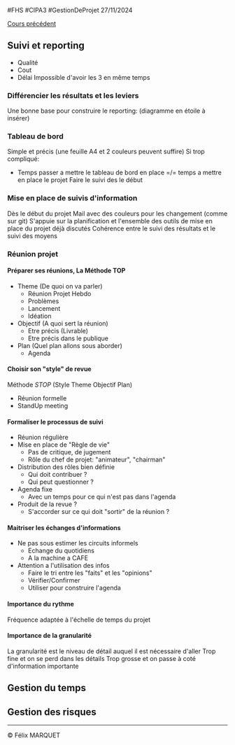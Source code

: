 #FHS #CIPA3 #GestionDeProjet
27/11/2024

[Cours précédent](Gestion%20de%20projet%20Cours%202.md)
## Suivi et reporting
- Qualité
- Cout
- Délai
Impossible d'avoir les 3 en même temps
### Différencier les **résultats** et les **leviers**
Une bonne base pour construire le reporting:
(diagramme en étoile à insérer)

### Tableau de bord
Simple et précis (une feuille A4 et 2 couleurs peuvent suffire)
Si trop compliqué:
- Temps passer a mettre le tableau de bord en place =/= temps a mettre en place le projet
Faire le suivi des le début
### Mise en place de suivis d'information
Dès le début du projet
Mail avec des couleurs pour les changement (comme sur git)
S'appuie sur la planification et l'ensemble des outils de mise en place du projet déjà discutés
Cohérence entre le suivi des résultats et le suivi des moyens
### Réunion projet
#### Préparer ses réunions, La Méthode TOP
- Theme (De quoi on va parler)
	- Réunion Projet Hebdo
	- Problèmes
	- Lancement
	- Idéation
- Objectif (A quoi sert la réunion)
	- Etre précis (Livrable)
	- Etre précis dans le publique
- Plan (Quel plan allons sous aborder)
	- Agenda
#### Choisir son "style" de revue
Méthode *STOP* (Style Theme Objectif Plan)
- Réunion formelle
- StandUp meeting
#### Formaliser le processus de suivi
- Réunion régulière
- Mise en place de "Règle de vie"
	- Pas de critique, de jugement
	- Rôle du chef de projet: "animateur", "chairman"
- Distribution des rôles bien définie
	- Qui doit contribuer ?
	- Qui peut questionner ?
- Agenda fixe
	- Avec un temps pour ce qui n'est pas dans l'agenda
- Produit de la revue ?
	- S'accorder sur ce qui doit "sortir" de la réunion ?
#### Maitriser les échanges d'informations
- Ne pas sous estimer les circuits informels
	- Echange du quotidiens
	- A la machine a CAFE
- Attention a l'utilisation des infos
	- Faire le tri entre les "faits" et les "opinions"
	- Vérifier/Confirmer
	- Utiliser pour construire l'agenda
#### Importance du rythme
Fréquence adaptée à l'échelle de temps du projet
#### Importance de la granularité
La granularité est le niveau de détail auquel il est nécessaire d'aller
Trop fine et on se perd dans les détails
Trop grosse et on passe à coté d'information importante
## Gestion du temps

## Gestion des risques


---
&copy; Félix MARQUET